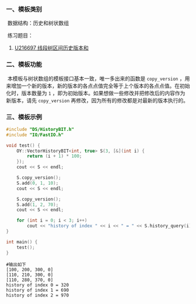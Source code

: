 ### 一、模板类别

​	数据结构：历史和树状数组

​	练习题目：


1. [U216697 线段树区间历史版本和](https://www.luogu.com.cn/problem/U216697)

### 二、模板功能

​		本模板与树状数组的模板接口基本一致，唯一多出来的函数是 `copy_version` ，用来增加一个新的版本，新的版本的各点点值完全等于上个版本的各点点值。在初始化时，版本数量为 `1` ，即为初始版本。如果想做一些修改并把修改后的内容作为新版本，请先 `copy_version` 再修改，因为所有的修改都是对最新的版本执行的。


### 三、模板示例

```c++
#include "DS/HistoryBIT.h"
#include "IO/FastIO.h"

void test() {
    OY::VectorHistoryBIT<int, true> S(3, [&](int i) {
        return (i + 1) * 100;
    });
    cout << S << endl;

    S.copy_version();
    S.add(0, 1, 10);
    cout << S << endl;

    S.copy_version();
    S.add(1, 2, 70);
    cout << S << endl;

    for (int i = 0; i < 3; i++)
        cout << "history of index " << i << " = " << S.history_query(i) << endl;
}

int main() {
    test();
}
```

```
#输出如下
[100, 200, 300, 0]
[110, 210, 300, 0]
[110, 280, 370, 0]
history of index 0 = 320
history of index 1 = 690
history of index 2 = 970

```

